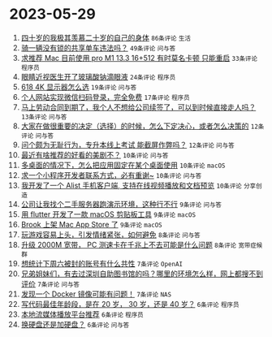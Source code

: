# 2023-05-29

1. [四十岁的我极其羡慕二十岁的自己的身体](https://www.v2ex.com/t/943721) `86条评论` `生活`
1. [骑一辆没有锁的共享单车违法吗？](https://www.v2ex.com/t/943754) `49条评论` `问与答`
1. [求推荐 Mac 目前使用 pro M1 13.3 16+512 有时莫名卡顿 只能重启](https://www.v2ex.com/t/943779) `33条评论` `程序员`
1. [眼睛近视医生开了玻璃酸钠滴眼液](https://www.v2ex.com/t/943768) `24条评论` `程序员`
1. [618 4K 显示器怎么选](https://www.v2ex.com/t/943749) `19条评论` `问与答`
1. [个人网站实现微信扫码登录，完全免费](https://www.v2ex.com/t/943752) `17条评论` `程序员`
1. [马上劳动合同到期了，我个人不想给公司续签了，可以到时候直接走人吗？](https://www.v2ex.com/t/943760) `13条评论` `问与答`
1. [大家在做很重要的决定（选择）的时候，怎么下定决心，或者怎么决策的](https://www.v2ex.com/t/943803) `12条评论` `问与答`
1. [问个颇为无耻行为，专升本线上考试 能截屏作弊吗？](https://www.v2ex.com/t/943774) `12条评论` `问与答`
1. [最近有啥推荐的好看的美剧不？](https://www.v2ex.com/t/943802) `10条评论` `问与答`
1. [多桌面的情况下，怎么把应用固定在某个桌面使用](https://www.v2ex.com/t/943780) `10条评论` `macOS`
1. [求一个小程序开发者联系方式，必有重谢~](https://www.v2ex.com/t/943755) `10条评论` `问与答`
1. [我开发了一个 Alist 手机客户端, 支持在线视频播放和文档预览](https://www.v2ex.com/t/943746) `10条评论` `分享创造`
1. [公司让我找个二手服务器跑演示环境，这种行不行](https://www.v2ex.com/t/943786) `9条评论` `问与答`
1. [用 flutter 开发了一款 macOS 剪贴板工具](https://www.v2ex.com/t/943744) `9条评论` `macOS`
1. [Brook 上架 Mac App Store 了](https://www.v2ex.com/t/943720) `9条评论` `macOS`
1. [玩游戏容易上头，引发情绪紧张，如何避免](https://www.v2ex.com/t/943801) `8条评论` `问与答`
1. [升级 2000M 宽带， PC 测速卡在千兆上不去可能是什么问题](https://www.v2ex.com/t/943769) `8条评论` `宽带症候群`
1. [想统计下周六被封的账号有什么共性](https://www.v2ex.com/t/943789) `7条评论` `OpenAI`
1. [兄弟姐妹们，有去过深圳自助图书馆的吗？哪里的环境怎么样，网上都搜不到评价](https://www.v2ex.com/t/943740) `7条评论` `问与答`
1. [发现一个 Docker 镜像可能有问题！](https://www.v2ex.com/t/943735) `7条评论` `NAS`
1. [写代码最佳年龄段，是在 20 岁， 30 岁，还是 40 岁？](https://www.v2ex.com/t/943796) `6条评论` `程序员`
1. [本地流媒体播放平台推荐](https://www.v2ex.com/t/943736) `6条评论` `程序员`
1. [换硬盘还是加硬盘？](https://www.v2ex.com/t/943730) `6条评论` `问与答`
